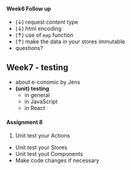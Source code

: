 #### Week6 Follow up
* (↓) request content type
* (↓) html encoding
* (↑) use of `map` function
* (↑) make the data in your stores immutable
* questions?

Week7 - testing
---------------
* about e-conomic by Jens
* **(unit) testing**
  * in general
  * in JavaScript
  * in React
  
#### Assignment 8
1. Unit test your Actions
* Unit test your Stores
* Unit test yout Components
* Make code changes if necessary 
